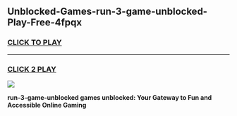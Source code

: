 
## Unblocked-Games-run-3-game-unblocked-Play-Free-4fpqx
<h3>
<a href="https://premium76.site?title=run-3-game-unblocked&ref=21A">CLICK TO PLAY</a></h3>
<hr>

<h3>
<a href="https://premium76.site?title=run-3-game-unblocked&ref=21A">CLICK 2 PLAY</a>
  
</h3>

<a href="https://premium76.site?title=run-3-game-unblocked&ref=21A"><img src="https://clearcache.store/games.png"></a>


**run-3-game-unblocked games unblocked: Your Gateway to Fun and Accessible Online Gaming**

